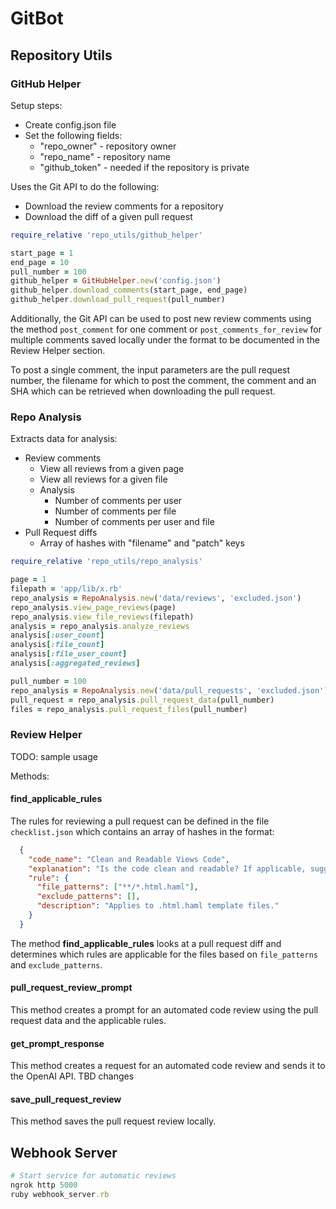 # GitBot

## Repository Utils

### GitHub Helper

Setup steps:

- Create config.json file
- Set the following fields:
  - "repo_owner" - repository owner
  - "repo_name" - repository name
  - "github_token" - needed if the repository is private

Uses the Git API to do the following:

- Download the review comments for a repository
- Download the diff of a given pull request

```ruby
require_relative 'repo_utils/github_helper'

start_page = 1
end_page = 10
pull_number = 100
github_helper = GitHubHelper.new('config.json')
github_helper.download_comments(start_page, end_page)
github_helper.download_pull_request(pull_number)
```

Additionally, the Git API can be used to post new review comments using the method `post_comment` for one comment or `post_comments_for_review` for multiple comments saved locally under the format to be documented in the Review Helper section.

To post a single comment, the input parameters are the pull request number, the filename for which to post the comment, the comment and an SHA which can be retrieved when downloading the pull request.

### Repo Analysis

Extracts data for analysis:

- Review comments
  - View all reviews from a given page
  - View all reviews for a given file
  - Analysis
    - Number of comments per user
    - Number of comments per file
    - Number of comments per user and file
- Pull Request diffs
  - Array of hashes with "filename" and "patch" keys

```ruby
require_relative 'repo_utils/repo_analysis'

page = 1
filepath = 'app/lib/x.rb'
repo_analysis = RepoAnalysis.new('data/reviews', 'excluded.json')
repo_analysis.view_page_reviews(page)
repo_analysis.view_file_reviews(filepath)
analysis = repo_analysis.analyze_reviews
analysis[:user_count]
analysis[:file_count]
analysis[:file_user_count]
analysis[:aggregated_reviews]

pull_number = 100
repo_analysis = RepoAnalysis.new('data/pull_requests', 'excluded.json')
pull_request = repo_analysis.pull_request_data(pull_number)
files = repo_analysis.pull_request_files(pull_number)
```

### Review Helper

TODO: sample usage

Methods:

#### find_applicable_rules

The rules for reviewing a pull request can be defined in the file `checklist.json` which contains an array of hashes in the format:

```json
  {
    "code_name": "Clean and Readable Views Code",
    "explanation": "Is the code clean and readable? If applicable, suggest avoiding deep nesting and grouping related elements. Break down complex views into smaller reusable partials.",
    "rule": {
      "file_patterns": ["**/*.html.haml"],
      "exclude_patterns": [],
      "description": "Applies to .html.haml template files."
    }
  }
```

The method **find_applicable_rules** looks at a pull request diff and determines which rules are applicable for the files based on `file_patterns` and `exclude_patterns`.

#### pull_request_review_prompt

This method creates a prompt for an automated code review using the pull request data and the applicable rules.

#### get_prompt_response

This method creates a request for an automated code review and sends it to the OpenAI API. TBD changes

#### save_pull_request_review

This method saves the pull request review locally.

## Webhook Server

```ruby
# Start service for automatic reviews
ngrok http 5000
ruby webhook_server.rb
```